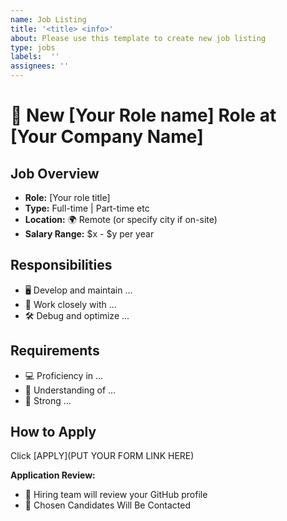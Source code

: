 ```yaml
---
name: Job Listing
title: '<title> <info>'
about: Please use this template to create new job listing
type: jobs
labels:  '' 
assignees: ''
---
```


# 🚀 New [Your Role name] Role at [Your Company Name]  

## Job Overview  
- **Role:** [Your role title]
- **Type:** Full-time | Part-time etc
- **Location:** 🌍 Remote (or specify city if on-site)  
- **Salary Range:** $x - $y per year  

## Responsibilities  
- 🖥️ Develop and maintain ...
- 🎨 Work closely with ...
- 🛠️ Debug and optimize ...

## Requirements  
- 💻 Proficiency in ...
- 🎨 Understanding of ...
- 🤝 Strong ...

## How to Apply  
<!-- To create apply link use https://docs.google.com/forms/ then find Job Application form, generate link and change it below: -->

Click [APPLY](PUT YOUR FORM LINK HERE) 

**Application Review:**  
- 👀 Hiring team will review your GitHub profile  
- 📩 Chosen Candidates Will Be Contacted 
 